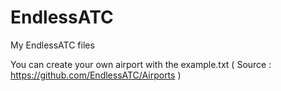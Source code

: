 # EndlessATC
My EndlessATC files

You can create your own airport with the example.txt
( Source : https://github.com/EndlessATC/Airports )
